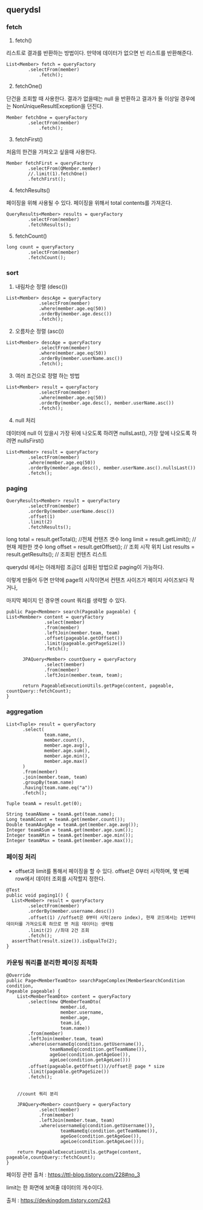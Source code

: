 ## querydsl

### fetch
 
1) fetch()

리스트로 결과를 반환하는 방법이다. 만약에 데이터가 없으면 빈 리스트를 반환해준다.

```
List<Member> fetch = queryFactory
		.selectFrom(member)
        	.fetch();
```
 

2) fetchOne()

단건을 조회할 때 사용한다. 결과가 없을때는 null 을 반환하고 결과가 둘 이상일 경우에는 NonUniqueResultException을 던진다.

```
Member fetchOne = queryFactory
		.selectFrom(member)
        	.fetch();
``` 

3) fetchFirst()

처음의 한건을 가져오고 싶을때 사용한다.

```
Member fetchFirst = queryFactory
		.selectFrom(QMember.member)
		//.limit(1).fetchOne()
		.fetchFirst();
 ```

4) fetchResults()

페이징을 위해 사용될 수 있다. 페이징을 위해서 total contents를 가져온다.

```
QueryResults<Member> results = queryFactory
		.selectFrom(member)
		.fetchResults();
``` 

5) fetchCount()

```
long count = queryFactory
		.selectFrom(member)
		.fetchCount();
``` 

### sort

1) 내림차순 정렬 (desc())

```
List<Member> descAge = queryFactory
			.selectFrom(member)
			.where(member.age.eq(50))
			.orderBy(member.age.desc())
			.fetch();
```
 

2) 오름차순 정렬 (asc())

```
List<Member> descAge = queryFactory
			.selectFrom(member)
			.where(member.age.eq(50))
			.orderBy(member.userName.asc())
			.fetch();
``` 

3) 여러 조건으로 정렬 하는 방법

```
List<Member> result = queryFactory
			.selectFrom(member)
			.where(member.age.eq(50))
			.orderBy(member.age.desc(), member.userName.asc())
			.fetch();
``` 

4) null 처리

데이터에 null 이 있을시 가장 뒤에 나오도록 하려면 nullsLast(), 가장 앞에 나오도록 하려면 nullsFirst()

```
List<Member> result = queryFactory
		.selectFrom(member)
		.where(member.age.eq(50))
		.orderBy(member.age.desc(), member.userName.asc().nullsLast())
		.fetch();
``` 

### paging

```
QueryResults<Member> result = queryFactory
		.selectFrom(member)
		.orderBy(member.userName.desc())
		.offset(1)
		.limit(2)
		.fetchResults();
```

long total = result.getTotal(); //전체 컨텐츠 갯수
long limit = result.getLimit(); // 현재 제한한 갯수
long offset = result.getOffset(); // 조회 시작 위치
List<Member> results = result.getResults(); // 조회된 컨텐츠 리스트
  
querydsl 에서는 아래처럼 조금더 심화된 방법으로 paging이 가능하다.

이렇게 만들어 두면 만약에 page의 시작이면서 컨텐츠 사이즈가 페이지 사이즈보다 작거나,

마지막 페이지 인 경우엔 count 쿼리를 생략할 수 있다.

```
public Page<Membmer> search(Pageable pageable) {
List<Membmer> content = queryFactory
              .select(member)
              .from(member)
              .leftJoin(member.team, team)
              .offset(pageable.getOffset())
              .limit(pageable.getPageSize())
              .fetch();

      JPAQuery<Member> countQuery = queryFactory
              .select(member)
              .from(member)
              .leftJoin(member.team, team);

      return PageableExecutionUtils.getPage(content, pageable, countQuery::fetchCount);
}
```
### aggregation

  ```
List<Tuple> result = queryFactory
		.select(
				team.name,
				member.count(),
				member.age.avg(),
				member.age.sum(),
				member.age.min(),
				member.age.max()
		)
		.from(member)
		.join(member.team, team)
		.groupBy(team.name)
		.having(team.name.eq("a"))
		.fetch();

Tuple teamA = result.get(0);

String teamAName = teamA.get(team.name);
Long teamACount = teamA.get(member.count());
Double teamAAvgAge = teamA.get(member.age.avg());
Integer teamASum = teamA.get(member.age.sum());
Integer teamAMin = teamA.get(member.age.min());
Integer teamAMax = teamA.get(member.age.max());
  ```

### 페이징 처리
- offset과 limit를 통해서 페이징을 할 수 있다.
  offset은 0부터 시작하며, 몇 번째 row에서 데이터 조회를 시작할지 정한다.

 ```
@Test
public void paging1() {
   List<Member> result = queryFactory
         .selectFrom(member)
         .orderBy(member.username.desc())
         .offset(1) //offset은 0부터 시작(zero index), 현재 코드에서는 1번부터 데이터를 가져오도록 하므로 맨 처음 데이터는 생략됨
         .limit(2) //최대 2건 조회
         .fetch();
   assertThat(result.size()).isEqualTo(2);
}
 ```

	
###  카운팅 쿼리를 분리한 페이징 최적화	
```
@Override
public Page<MemberTeamDto> searchPageComplex(MemberSearchCondition condition,
Pageable pageable) {
 	List<MemberTeamDto> content = queryFactory
 		.select(new QMemberTeamDto(
 					member.id,
 					member.username,
 					member.age,
 					team.id,
 					team.name))
 		.from(member)
 		.leftJoin(member.team, team)
 		.where(usernameEq(condition.getUsername()),
 				teamNameEq(condition.getTeamName()),
 				ageGoe(condition.getAgeGoe()),
 				ageLoe(condition.getAgeLoe()))
 		.offset(pageable.getOffset())//offset은 page * size
 		.limit(pageable.getPageSize())
 		.fetch();
    
    
    //count 쿼리 분리
            
 	JPAQuery<Member> countQuery = queryFactory
 			.select(member)
 			.from(member)
 			.leftJoin(member.team, team)
 			.where(usernameEq(condition.getUsername()),
 					teamNameEq(condition.getTeamName()),
					ageGoe(condition.getAgeGoe()),
 					ageLoe(condition.getAgeLoe()));
                            
	return PageableExecutionUtils.getPage(content, pageable,countQuery::fetchCount);
}	
```
 
페이징 관련 출처 : https://ttl-blog.tistory.com/228#no_3
	

limit는 한 화면에 보여줄 데이터의 개수이다.

	
출처 : https://devkingdom.tistory.com/243
